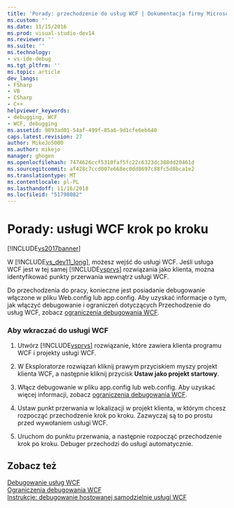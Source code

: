 ```yaml
---
title: 'Porady: przechodzenie do usług WCF | Dokumentacja firmy Microsoft'
ms.custom: ''
ms.date: 11/15/2016
ms.prod: visual-studio-dev14
ms.reviewer: ''
ms.suite: ''
ms.technology:
- vs-ide-debug
ms.tgt_pltfrm: ''
ms.topic: article
dev_langs:
- FSharp
- VB
- CSharp
- C++
helpviewer_keywords:
- debugging, WCF
- WCF, debugging
ms.assetid: 9893ad01-54af-499f-85a6-9d1cfe6eb640
caps.latest.revision: 27
author: MikeJo5000
ms.author: mikejo
manager: ghogen
ms.openlocfilehash: 7474626ccf5310faf5fc22c6323dc388dd20461d
ms.sourcegitcommit: af428c7ccd007e668ec0dd8697c88fc5d8bca1e2
ms.translationtype: MT
ms.contentlocale: pl-PL
ms.lasthandoff: 11/16/2018
ms.locfileid: "51798082"
---
```

# <a name="how-to-step-into-wcf-services"></a>Porady: usługi WCF krok po kroku
[!INCLUDE[vs2017banner](../includes/vs2017banner.md)]

W [!INCLUDE[vs_dev11_long](../includes/vs-dev11-long-md.md)], możesz wejść do usługi WCF. Jeśli usługa WCF jest w tej samej [!INCLUDE[vsprvs](../includes/vsprvs-md.md)] rozwiązania jako klienta, można identyfikować punkty przerwania wewnątrz usługi WCF.  
  
 Do przechodzenia do pracy, konieczne jest posiadanie debugowanie włączone w pliku Web.config lub app.config. Aby uzyskać informacje o tym, jak włączyć debugowanie i ograniczeń dotyczących Przechodzenie do usług WCF, zobacz [ograniczenia debugowania WCF](../debugger/limitations-on-wcf-debugging.md).  
  
### <a name="to-step-into-a-wcf-service"></a>Aby wkraczać do usługi WCF  
  
1.  Utwórz [!INCLUDE[vsprvs](../includes/vsprvs-md.md)] rozwiązanie, które zawiera klienta programu WCF i projekty usługi WCF.  
  
2.  W Eksploratorze rozwiązań kliknij prawym przyciskiem myszy projekt klienta WCF, a następnie kliknij przycisk **Ustaw jako projekt startowy**.  
  
3.  Włącz debugowanie w pliku app.config lub web.config. Aby uzyskać więcej informacji, zobacz [ograniczenia debugowania WCF](../debugger/limitations-on-wcf-debugging.md).  
  
4.  Ustaw punkt przerwania w lokalizacji w projekt klienta, w którym chcesz rozpocząć przechodzenie krok po kroku. Zazwyczaj są to po prostu przed wywołaniem usługi WCF.  
  
5.  Uruchom do punktu przerwania, a następnie rozpocząć przechodzenie krok po kroku. Debuger przechodzi do usługi automatycznie.  
  
## <a name="see-also"></a>Zobacz też  
 [Debugowanie usług WCF](../debugger/debugging-wcf-services.md)   
 [Ograniczenia debugowania WCF](../debugger/limitations-on-wcf-debugging.md)   
 [Instrukcje: debugowanie hostowanej samodzielnie usługi WCF](../debugger/how-to-debug-a-self-hosted-wcf-service.md)



